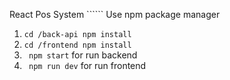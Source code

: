  React Pos System ``````
Use npm package manager 
1. ```cd /back-api npm install```
2. ```cd /frontend npm install ```
3. ``` npm start``` for run backend
4. ``` npm run dev``` for run frontend
